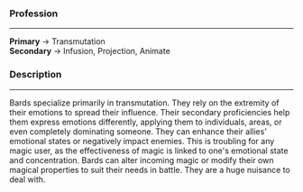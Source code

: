### Profession  
---  
**Primary** -> Transmutation  
**Secondary** -> Infusion, Projection, Animate  
  
### Description  
---  
Bards specialize primarily in transmutation. They rely on the extremity of their emotions to spread their influence. Their secondary proficiencies help them express emotions differently, applying them to individuals, areas, or even completely dominating someone. They can enhance their allies' emotional states or negatively impact enemies. This is troubling for any magic user, as the effectiveness of magic is linked to one's emotional state and concentration. Bards can alter incoming magic or modify their own magical properties to suit their needs in battle. They are a huge nuisance to deal with.